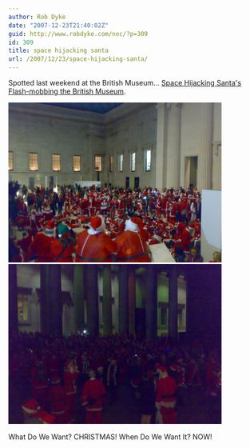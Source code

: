 ```yaml
---
author: Rob Dyke
date: "2007-12-23T21:40:02Z"
guid: http://www.robdyke.com/noc/?p=309
id: 309
title: space hijacking santa
url: /2007/12/23/space-hijacking-santa/
---
```

Spotted last weekend at the British Museum... [Space Hijacking Santa's Flash-mobbing the British Museum](http://www.youtube.com/watch?v=pgv4sNmOdzM "YouTube Video").

<img height="320" id="image310" alt="Space Hijack Santa 1" src="/pubfiles/2007/12/15122007051.jpg" />

<img height="320" alt="Space Hijack Santa 3" id="image312" src="/pubfiles/2007/12/15122007053.jpg" />

What Do We Want? CHRISTMAS! When Do We Want It? NOW!